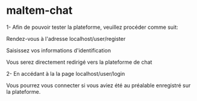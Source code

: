 # maltem-chat

1- Afin de pouvoir tester la plateforme, veuillez procéder comme suit:

Rendez-vous à l'adresse localhost/user/register

Saisissez vos informations d'identification

Vous serez directement redirigé vers la plateforme de chat

2- En accédant à la la page localhost/user/login

Vous pourrez vous connecter si vous aviez été au préalable enregistré sur la plateforme.
